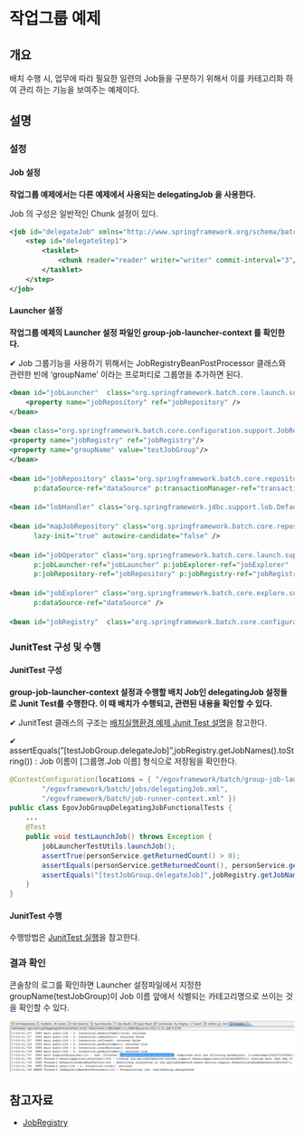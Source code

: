 # 작업그룹 예제

## 개요
배치 수행 시, 업무에 따라 필요한 일련의 Job들을 구분하기 위해서 이를 카테고리화 하여 관리 하는 기능을 보여주는 예제이다.

## 설명
### 설정
#### Job 설정
<b>작업그룹 예제에서는 다른 예제에서 사용되는 delegatingJob 을 사용한다.</b>

Job 의 구성은 일반적인 Chunk 설정이 있다.

```xml
<job id="delegateJob" xmlns="http://www.springframework.org/schema/batch">
    <step id="delegateStep1">
        <tasklet>
            <chunk reader="reader" writer="writer" commit-interval="3"/>
        </tasklet>
    </step>
</job>
```

#### Launcher 설정
<b>작업그룹 예제의 Launcher 설정 파일인 group-job-launcher-context 를 확인한다.</b>

✔ Job 그룹기능을 사용하기 위해서는 JobRegistryBeanPostProcessor 클래스와 관련한 빈에 ‘groupName’ 이라는 프로퍼티로 그룹명을 추가하면 된다.

```xml
<bean id="jobLauncher"	class="org.springframework.batch.core.launch.support.SimpleJobLauncher">
    <property name="jobRepository" ref="jobRepository" />
</bean>

<bean class="org.springframework.batch.core.configuration.support.JobRegistryBeanPostProcessor">
<property name="jobRegistry" ref="jobRegistry"/>
<property name="groupName" value="testJobGroup"/>
</bean>

<bean id="jobRepository" class="org.springframework.batch.core.repository.support.JobRepositoryFactoryBean"
      p:dataSource-ref="dataSource" p:transactionManager-ref="transactionManager" p:lobHandler-ref="lobHandler"/>

<bean id="lobHandler" class="org.springframework.jdbc.support.lob.DefaultLobHandler"/>

<bean id="mapJobRepository" class="org.springframework.batch.core.repository.support.MapJobRepositoryFactoryBean"
      lazy-init="true" autowire-candidate="false" />

<bean id="jobOperator" class="org.springframework.batch.core.launch.support.SimpleJobOperator"
      p:jobLauncher-ref="jobLauncher" p:jobExplorer-ref="jobExplorer"
      p:jobRepository-ref="jobRepository" p:jobRegistry-ref="jobRegistry" />

<bean id="jobExplorer" class="org.springframework.batch.core.explore.support.JobExplorerFactoryBean"
      p:dataSource-ref="dataSource" />

<bean id="jobRegistry"	class="org.springframework.batch.core.configuration.support.MapJobRegistry" />
```

### JunitTest 구성 및 수행
#### JunitTest 구성
<b>group-job-launcher-context 설정과 수행할 배치 Job인 delegatingJob 설정들로 Junit Test를 수행한다. 이 때 배치가 수행되고, 관련된 내용을 확인할 수 있다.</b>

✔ JunitTest 클래스의 구조는 [배치실행환경 예제 Junit Test 설명](./batch-example-run_junit_test.md)을 참고한다.

✔ assertEquals(”[testJobGroup.delegateJob\]”,jobRegistry.getJobNames().toString()) : Job 이름이 [그룹명.Job 이름] 형식으로 저장됨을 확인한다.

```java
@ContextConfiguration(locations = { "/egovframework/batch/group-job-launcher-context.xml",
        "/egovframework/batch/jobs/delegatingJob.xml",
        "/egovframework/batch/job-runner-context.xml" })
public class EgovJobGroupDelegatingJobFunctionalTests {
	...
    @Test
    public void testLaunchJob() throws Exception {
        jobLauncherTestUtils.launchJob();
        assertTrue(personService.getReturnedCount() > 0);
        assertEquals(personService.getReturnedCount(), personService.getReceivedCount());
        assertEquals("[testJobGroup.delegateJob]",jobRegistry.getJobNames().toString());
    }
}
```

#### JunitTest 수행
수행방법은 [JunitTest 실행](https://www.egovframe.go.kr/wiki/doku.php?id=egovframework:dev2:tst:test_case#test_case_%EC%8B%A4%ED%96%89)을 참고한다.

### 결과 확인
콘솔창의 로그를 확인하면 Launcher 설정파일에서 지정한 groupName(testJobGroup)이 Job 이름 앞에서 식별되는 카테고리명으로 쓰이는 것을 확인할 수 있다.

![jobgroup1](./images/jobgroup1.png)

## 참고자료
- [JobRegistry](./batch-core-job_registry.md)